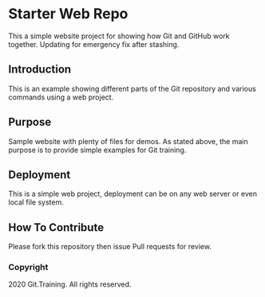 # Starter Web Repo

This a simple website project for showing how Git and GitHub work together. 
Updating for emergency fix after stashing.

## Introduction

This is an example showing different parts of the Git repository and
various commands using a web project.

## Purpose

Sample website with plenty of files for demos. As stated above, the main
purpose is to provide simple examples for Git training.

## Deployment

This is a simple web project, deployment can be on any web server or even
local file system.

## How To Contribute

Please fork this repository then issue Pull requests for review.

### Copyright

2020 Git.Training. All rights reserved.